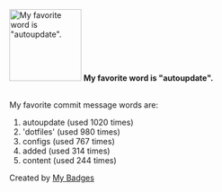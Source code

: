 <img src="https://my-badges.github.io/my-badges/favorite-word.png" alt="My favorite word is &quot;autoupdate&quot;." title="My favorite word is &quot;autoupdate&quot;." width="128">
<strong>My favorite word is &quot;autoupdate&quot;.</strong>
<br><br>

My favorite commit message words are:

1. autoupdate (used 1020 times)
2. 'dotfiles' (used 980 times)
3. configs (used 767 times)
4. added (used 314 times)
5. content (used 244 times)


Created by <a href="https://github.com/my-badges/my-badges">My Badges</a>